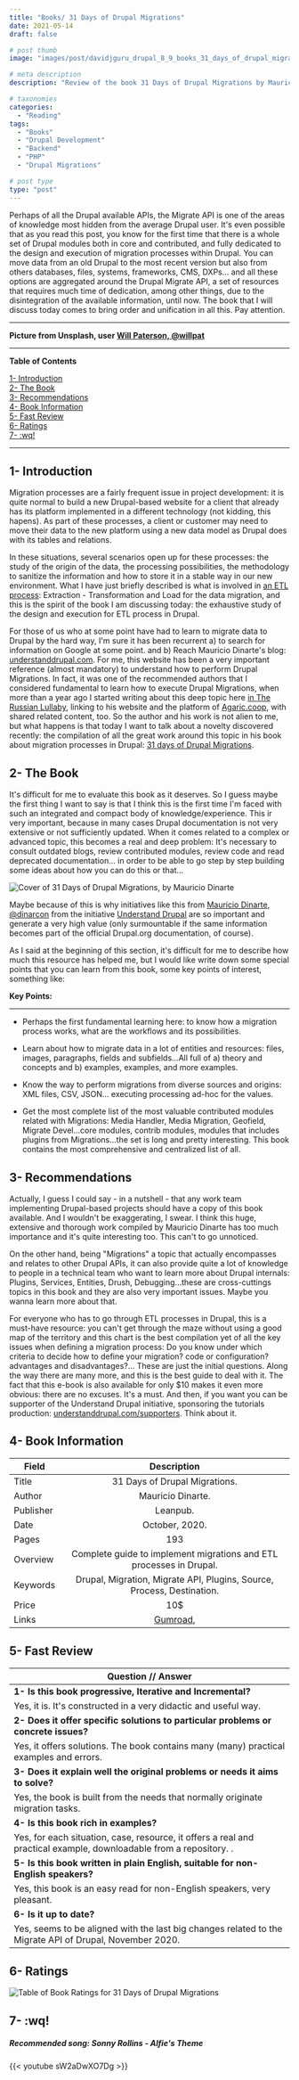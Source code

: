 ```yaml
---
title: "Books/ 31 Days of Drupal Migrations"
date: 2021-05-14
draft: false

# post thumb
image: "images/post/davidjguru_drupal_8_9_books_31_days_of_drupal_migrations_main.png"

# meta description
description: "Review of the book 31 Days of Drupal Migrations by Mauricio Dinarte"

# taxonomies
categories: 
  - "Reading"
tags:
  - "Books"
  - "Drupal Development"
  - "Backend"
  - "PHP"
  - "Drupal Migrations"

# post type
type: "post"
---
```



Perhaps of all the Drupal available APIs, the Migrate API is one of the areas of knowledge most hidden from the average Drupal user. It's even possible that as you read this post, you know for the first time that there is a whole set of Drupal modules both in core and contributed, and fully dedicated to the design and execution of migration processes within Drupal. You can move data from an old Drupal to the most recent version but also from others databases, files, systems, frameworks, CMS, DXPs... and all these options are aggregated around the Drupal Migrate API, a set of resources that requires much time of dedication, among other things, due to the disintegration of the available information, until now. The book that I will discuss today comes to bring order and unification in all this. Pay attention.  

--------------------------------------------------------------------------------------
**Picture from Unsplash, user [Will Paterson, @willpat](https://unsplash.com/@willpat)**

  
---------------------------------------------------------------------------------

**Table of Contents**  
<!-- TOC -->  
[1- Introduction](#1--introduction)  
[2- The Book](#2--the-book)  
[3- Recommendations](#3--recommendations)  
[4- Book Information](#4--book-information)  
[5- Fast Review](#5--fast-review)  
[6- Ratings](#6--ratings)  
[7- :wq!](#7--wq)  
<!-- /TOC -->

-------------------------------------------------------------------------------

## 1- Introduction

Migration processes are a fairly frequent issue in project development: it is quite normal to build a new Drupal-based website for a client that already has its platform implemented in a different technology (not kidding, this hapens). As part of these processes, a client or customer may need to move their data to the new platform using a new data model as Drupal does with its tables and relations.  
 
In these situations, several scenarios open up for these processes: the study of the origin of the data, the processing possibilities, the methodology to sanitize the information and how to store it in a stable way in our new environment. What I have just briefly described is what is involved in [an ETL process](https://en.wikipedia.org/wiki/Extract,_transform,_load): Extraction - Transformation and Load for the data migration, and this is the spirit of the book I am discussing today: the exhaustive study of the design and execution for ETL process in Drupal.  

For those of us who at some point have had to learn to migrate data to Drupal by the hard way, I'm sure it has been recurrent a) to search for information on Google at some point. and b) Reach Mauricio Dinarte's blog: [understanddrupal.com](https://understanddrupal.com/). For me, this website has been a very important reference (almost mandatory) to understand how to perform Drupal Migrations. In fact, it was one of the recommended authors that I considered fundamental to learn how to execute Drupal Migrations, when more than a year ago I started writing about this deep topic here [in The Russian Lullaby](https://www.therussianlullaby.com/blog/drupal-migrations-one-basic-resources/#6--authors-you-should-know), linking to his website and the platform of [Agaric.coop](https://agaric.coop/tags/migrate), with shared related content, too. So the author and his work is not alien to me, but what happens is that today I want to talk about a novelty discovered recently: the compilation of all the great work around this topic in his book about migration processes in Drupal: [31 days of Drupal Migrations](https://gumroad.com/l/31-days-of-drupal-migrations).  



## 2- The Book

It's difficult for me to evaluate this book as it deserves. So I guess maybe the first thing I want to say is that I think this is the first time I'm faced with such an integrated and compact body of knowledge/experience. This ir very important, because in many cases Drupal documentation is not very extensive or not sufficiently updated. 
When it comes related to a complex or advanced topic, this becomes a real and deep problem:  It's necessary to consult outdated blogs, review contributed modules, review code and read deprecated documentation... in order to be able to go step by step building some ideas about how you can do this or that...  

![Cover of 31 Days of Drupal Migrations, by Mauricio Dinarte](../../images/post/davidjguru_drupal_8_9_books_31_days_of_drupal_migrations_one.png)

Maybe because of this is why initiatives like this from [Mauricio Dinarte, @dinarcon](https://twitter.com/dinarcon) from the initiative [Understand Drupal](https://twitter.com/udrupalcom) are so important and generate a very high value (only surmountable if the same information becomes part of the official Drupal.org documentation, of course).  

As I said at the beginning of this section, it's difficult for me to describe how much this resource has helped me, but I would like write down some special points that you can learn from this book, some key points of interest, something like:  

**Key Points:**  
________________________


* Perhaps the first fundamental learning here: to know how a migration process works, what are the workflows and its possibilities.  

* Learn about how to migrate data in a lot of entities and resources: files, images, paragraphs, fields and subfields...All full of a) theory and concepts and b) examples, examples, and more examples.  

* Know the way to perform migrations from diverse sources and origins: XML files, CSV, JSON... executing processing ad-hoc for the values.  

* Get the most complete list of the most valuable contributed modules related with Migrations: Media Handler, Media Migration, Geofield, Migrate Devel...core modules, contrib modules, modules that includes plugins from Migrations...the set is long and pretty interesting. This book contains the most comprehensive and centralized list of all.  



## 3- Recommendations

Actually, I guess I could say - in a nutshell - that any work team implementing Drupal-based projects should have a copy of this book available. And I wouldn't be exaggerating, I swear. I think this huge, extensive and thorough work compiled by Mauricio Dinarte has too much importance and it's quite interesting too. This can't to go unnoticed.  

On the other hand, being "Migrations" a topic that actually encompasses and relates to other Drupal APIs, it can also provide quite a lot of knowledge to people in a technical team who want to learn more about Drupal internals: Plugins, Services, Entities, Drush, Debugging...these are cross-cuttings topics in this book and they are also very important issues. Maybe you wanna learn more about  that.  

For everyone who has to go through ETL processes in Drupal, this is a must-have resource: you can't get through the maze without using a good map of the territory and this chart is the best compilation yet of all the key issues when defining a migration process: Do you know under which criteria to decide how to define your migration? code or configuration? advantages and disadvantages?... These are just the initial questions. Along the way there are many more, and this is the best guide to deal with it. The fact that this e-book is also available for only $10 makes it even more obvious: there are no excuses. It's a must. And then, if you want you can be supporter of the Understand Drupal initiative, sponsoring the tutorials production: [understanddrupal.com/supporters](https://understanddrupal.com/supporters). Think about it.  



## 4- Book Information

| Field         | Description   |
| ------------- |:-------------:|
| Title         | 31 Days of Drupal Migrations. |
| Author      | Mauricio Dinarte.      |
| Publisher | Leanpub.      |
| Date | October, 2020.      |
| Pages |   193   |
| Overview | Complete guide to implement migrations and ETL processes in Drupal.      |
| Keywords | Drupal, Migration, Migrate API, Plugins, Source, Process, Destination.      |
| Price | 10$      |
| Links | [Gumroad](https://gumroad.com/l/31-days-of-drupal-migrations),      |



## 5- Fast Review

| Question // Answer         | 
| ------------- |
| **1- Is this book progressive, Iterative and Incremental?**         |
| Yes, it is. It's constructed in a very didactic and useful way.        |
| **2- Does it offer specific solutions to particular problems or concrete issues?**         |
| Yes, it offers solutions. The book contains many (many) practical examples and errors.         |
| **3- Does it explain well the original problems or needs it aims to solve?**       |
| Yes, the book is built from the needs that normally originate migration tasks.       |
| **4- Is this book rich in examples?**         |
| Yes, for each situation, case, resource, it offers a real and practical example, downloadable from a repository. .          |
| **5- Is this book written in plain English, suitable for non-English speakers?**          |
| Yes, this book is an easy read for non-English speakers, very pleasant.         |
| **6- Is it up to date?**         |
| Yes, seems to be aligned with the last big changes related to the Migrate API of Drupal, November 2020.          |



## 6- Ratings

![Table of Book Ratings for 31 Days of Drupal Migrations](../../images/post/davidjguru_drupal_8_9_books_31_days_of_drupal_migrations_rating_table.png)



## 7- :wq!



##### Recommended song: Sonny Rollins - Alfie's Theme

{{< youtube sW2aDwXO7Dg >}}

